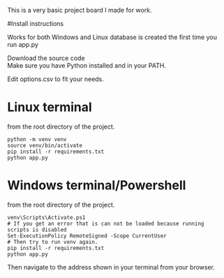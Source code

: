 This is a very basic project board I made for work.

#Install instructions

Works for both Windows and Linux
database is created the first time you run app.py

Download the source code\
Make sure you have Python installed and in your PATH.

Edit options.csv to fit your needs.

# Linux terminal

from the root directory of the project.
```
python -m venv venv
source venv/bin/activate
pip install -r requirements.txt
python app.py
```

# Windows terminal/Powershell

from the root directory of the project.
```
venv\Scripts\Activate.ps1
# If you get an error that is can not be loaded because running scripts is disabled
Set-ExecutionPolicy RemoteSigned -Scope CurrentUser
# Then try to run venv again.
pip install -r requirements.txt
python app.py
```

Then navigate to the address shown in your terminal from your browser.
